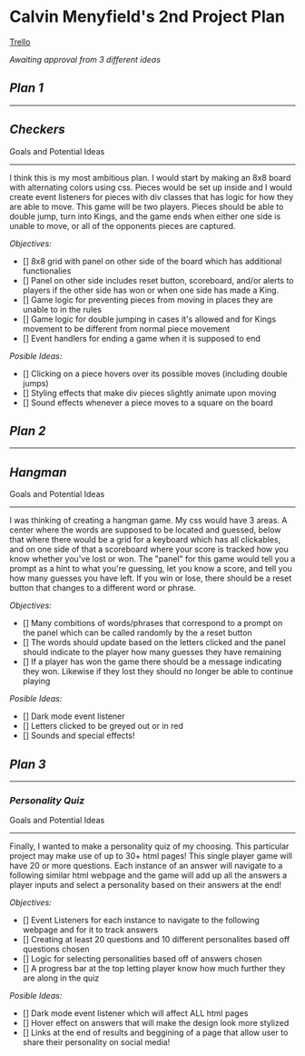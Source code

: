 # Calvin Menyfield's 2nd Project Plan 

[Trello](https://trello.com/b/zuRs0iur/project-mvps)

*Awaiting approval from 3 different ideas*

## ***Plan 1***

***
## ***Checkers***

Goals and Potential Ideas
***

I think this is my most ambitious plan. I would start by making an 8x8 board with alternating colors using css. Pieces would be set up inside and I would create event listeners for pieces with div classes that has logic for how they are able to move. This game will be two players. Pieces should be able to double jump, turn into Kings, and the game ends when either one side is unable to move, or all of the opponents pieces are captured.

*Objectives:*

- [] 8x8 grid with panel on other side of the board which has additional functionalies 
- [] Panel on other side includes reset button, scoreboard, and/or alerts to players if the other side has won or when one side has made a King. 
- [] Game logic for preventing pieces from moving in places they are unable to in the rules
- [] Game logic for double jumping in cases it's allowed and for Kings movement to be different from normal piece movement
- [] Event handlers for ending a game when it is supposed to end

*Posible Ideas:*
- [] Clicking on a piece hovers over its possible moves (including double jumps)
- [] Styling effects that make div pieces slightly animate upon moving
- [] Sound effects whenever a piece moves to a square on the board         
## ***Plan 2***

***
## ***Hangman***
Goals and Potential Ideas 
***
I was thinking of creating a hangman game. My css would have 3 areas. A center where the words are supposed to be located and guessed, below that where there would be a grid for a keyboard which has all clickables, and on one side of that a scoreboard where your score is tracked how you know whether you've lost or won. The "panel" for this game would tell you a prompt as a hint to what you're guessing, let you know a score, and tell you how many guesses you have left. If you win or lose, there should be a reset button that changes to a different word or phrase. 

*Objectives:*

- [] Many combitions of words/phrases that correspond to a prompt on the panel which can be called randomly by the a reset button
- [] The words should update based on the letters clicked and the panel should indicate to the player how many guesses they have remaining
- [] If a player has won the game there should be a message indicating they won. Likewise if they lost they should no longer be able to continue playing

*Posible Ideas:*
- [] Dark mode event listener
- [] Letters clicked to be greyed out or in red
- [] Sounds and special effects!

## ***Plan 3***

***
### ***Personality Quiz***
Goals and Potential Ideas 
***
Finally, I wanted to make a personality quiz of my choosing. This particular project may make use of up to 30+ html pages! This single player game will have 20 or more questions. Each instance of an answer will navigate to a following similar html webpage and the game will add up all the answers a player inputs and select a personality based on their answers at the end! 


*Objectives:*

- [] Event Listeners for each instance to navigate to the following webpage and for it to track answers 
- [] Creating at least 20 questions and 10 different personalites based off questions chosen
- [] Logic for selecting personalities based off of answers chosen
- [] A progress bar at the top letting player know how much further they are along in the quiz

*Posible Ideas:*
- [] Dark mode event listener which will affect ALL html pages 
- [] Hover effect on answers that will make the design look more stylized
- [] Links at the end of results and beggining of a page that allow user to share their personality on social media!
